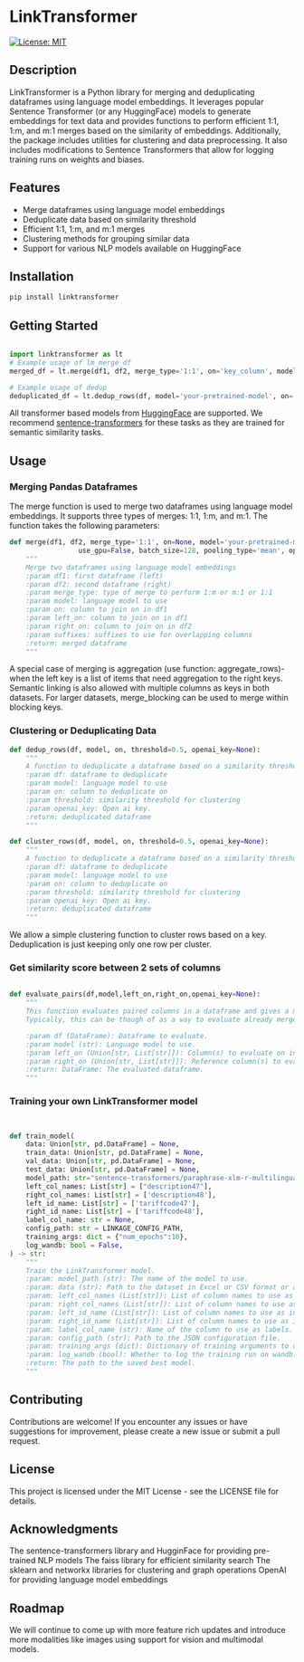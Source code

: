 # LinkTransformer

[![License: MIT](https://img.shields.io/badge/License-MIT-yellow.svg)](https://opensource.org/licenses/MIT)

## Description

LinkTransformer is a Python library for merging and deduplicating dataframes using language model embeddings. It leverages popular Sentence Transformer (or any HuggingFace) models to generate embeddings for text data and provides functions to perform efficient 1:1, 1:m, and m:1 merges based on the similarity of embeddings. Additionally, the package includes utilities for clustering and data preprocessing. It also includes modifications to Sentence Transformers that allow for logging training runs on weights and biases.

## Features

- Merge dataframes using language model embeddings
- Deduplicate data based on similarity threshold
- Efficient 1:1, 1:m, and m:1 merges
- Clustering methods for grouping similar data
- Support for various NLP models available on HuggingFace

## Installation

```bash
pip install linktransformer
```

## Getting Started

```python

import linktransformer as lt
# Example usage of lm_merge_df
merged_df = lt.merge(df1, df2, merge_type='1:1', on='key_column', model='your-pretrained-model-from-huggingface')

# Example usage of dedup
deduplicated_df = lt.dedup_rows(df, model='your-pretrained-model', on='text_column', threshold=0.8)
```

All transformer based models from [HuggingFace](https://huggingface.co/) are supported. We recommend [sentence-transformers](https://www.sbert.net/docs/pretrained_models.html) for these tasks as they are trained for semantic similarity tasks. 

## Usage 

### Merging Pandas Dataframes

The merge function is used to merge two dataframes using language model embeddings. It supports three types of merges: 1:1, 1:m, and m:1. The function takes the following parameters:

```python
def merge(df1, df2, merge_type='1:1', on=None, model='your-pretrained-model', left_on=None, right_on=None, suffixes=('_x', '_y'),
                 use_gpu=False, batch_size=128, pooling_type='mean', openai_key=None):
    """
    Merge two dataframes using language model embeddings
    :param df1: first dataframe (left) 
    :param df2: second dataframe (right)
    :param merge_type: type of merge to perform 1:m or m:1 or 1:1
    :param model: language model to use
    :param on: column to join on in df1
    :param left_on: column to join on in df1
    :param right_on: column to join on in df2
    :param suffixes: suffixes to use for overlapping columns
    :return: merged dataframe
    """


```

A special case of merging is aggregation (use function: aggregate_rows)- when the left key is a list of items that need aggregation to the right keys. Semantic linking is also allowed with multiple columns as keys in both datasets. For larger datasets, merge_blocking can be used to merge within blocking keys. 


### Clustering or Deduplicating Data
```python
def dedup_rows(df, model, on, threshold=0.5, openai_key=None):
    """
    A function to deduplicate a dataframe based on a similarity threshold
    :param df: dataframe to deduplicate
    :param model: language model to use
    :param on: column to deduplicate on
    :param threshold: similarity threshold for clustering
    :param openai_key: Open ai key. 
    :return: deduplicated dataframe
    """

def cluster_rows(df, model, on, threshold=0.5, openai_key=None):
    """
    A function to deduplicate a dataframe based on a similarity threshold
    :param df: dataframe to deduplicate
    :param model: language model to use
    :param on: column to deduplicate on
    :param threshold: similarity threshold for clustering
    :param openai_key: Open ai key. 
    :return: deduplicated dataframe
    """

```

We allow a simple clustering function to cluster rows based on a key. Deduplication is just keeping only one row per cluster.


### Get similarity score between 2 sets of columns

```python

def evaluate_pairs(df,model,left_on,right_on,openai_key=None):
    """
    This function evaluates paired columns in a dataframe and gives a match score (cosine similarity). 
    Typically, this can be though of as a way to evaluate already merged in dataframes.

    :param df (DataFrame): Dataframe to evaluate.
    :param model (str): Language model to use.
    :param left_on (Union[str, List[str]]): Column(s) to evaluate on in df.
    :param right_on (Union[str, List[str]]): Reference column(s) to evaluate on in df.
    :return: DataFrame: The evaluated dataframe.
    """


```


### Training your own LinkTransformer model

```python


def train_model(
    data: Union[str, pd.DataFrame] = None,
    train_data: Union[str, pd.DataFrame] = None,
    val_data: Union[str, pd.DataFrame] = None,
    test_data: Union[str, pd.DataFrame] = None,
    model_path: str="sentence-transformers/paraphrase-xlm-r-multilingual-v1",
    left_col_names: List[str] = ["description47"],
    right_col_names: List[str] = ['description48'],
    left_id_name: List[str] = ['tariffcode47'],
    right_id_name: List[str] = ['tariffcode48'],
    label_col_name: str = None,
    config_path: str = LINKAGE_CONFIG_PATH,
    training_args: dict = {"num_epochs":10},
    log_wandb: bool = False,
) -> str:
    """
    Train the LinkTransformer model.
    :param: model_path (str): The name of the model to use.
    :param: data (str): Path to the dataset in Excel or CSV format or a dataframe object.
    :param: left_col_names (List[str]): List of column names to use as left side data.
    :param: right_col_names (List[str]): List of column names to use as right side data.
    :param: left_id_name (List[str]): List of column names to use as identifiers for the left data.
    :param: right_id_name (List[str]): List of column names to use as identifiers for the right data,
    :param: label_col_name (str): Name of the column to use as labels. Specify this if you have data of the form (left, right, label). This type supports both positive and negative examples.
    :param: config_path (str): Path to the JSON configuration file.
    :param: training_args (dict): Dictionary of training arguments to override the config.
    :param: log_wandb (bool): Whether to log the training run on wandb.
    :return: The path to the saved best model.
    """


```




## Contributing
Contributions are welcome! If you encounter any issues or have suggestions for improvement, please create a new issue or submit a pull request.

## License
This project is licensed under the MIT License - see the LICENSE file for details.

## Acknowledgments
The sentence-transformers library and HugginFace for providing pre-trained NLP models
The faiss library for efficient similarity search
The sklearn and networkx libraries for clustering and graph operations
OpenAI for providing language model embeddings


## Roadmap 
We will continue to come up with more feature rich updates and introduce more modalities like images using support for vision and multimodal models.